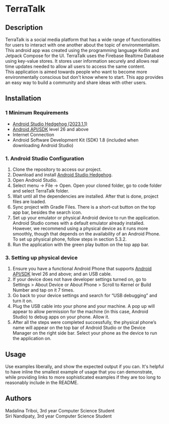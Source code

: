 # TerraTalk


## Description
TerraTalk is a social media platform that has a wide range of functionalities for users to interact with one another about the topic of environmentalism. This android app was created using the programming language Kotlin and Jetpack Compose for the UI. TerraTalk uses the Firebase Realtime Database using key-value stores. It stores user information securely and allows real time updates needed to allow all users to access the same content. 
<br>
This application is aimed towards people who want to become more environmentally conscious but don't know where to start. This app provides an easy way to build a community and share ideas with other users. 

## Installation

### 1 Minimum Requirements 
- [Android Studio Hedgehog (2023.1.1)](https://developer.android.com/studio)
- [Android API/SDK](https://apilevels.com/) level 26 and above
- Internet Connection
- Android Software Development Kit (SDK) 1.8 (included when downloading Android Studio)

### 1. Android Studio Configuration
1. Clone the repository to access our project.
2. Download and install [Android Studio Hedgehog](https://developer.android.com/studio).
3. Open Android Studio. 
4. Select menu -> File -> Open. Open your cloned folder, go to code folder and select TerraTalk folder.
4. Wait until all the dependencies are installed. After that is done, project files are loaded.
5. Sync project with Gradle Files. There is a short-cut button on the top app bar, besides the search icon.
6. Set up your emulator or physical Android device to run the application. Android Studio comes with a default emulator already installed. However, we recommend using a physical device as it runs more smoothly, though that depends on the availability of an Android Phone. To set up physical phone, follow steps in section 5.3.2.
7. Run the application with the green play button on the top app bar.

### 3. Setting up physical device
1. Ensure you have a functional Android Phone that supports [Android API/SDK](https://apilevels.com/) level 26 and above; and an USB cable.
2. If your device does not have developer settings turned on, go to Settings > About Device or About Phone > Scroll to Kernel or Build Number and tap on it 7 times.
3. Go back to your device settings and search for “USB debugging” and turn it on.
5. Plug the USB cable into your phone and your machine. A pop up will appear to allow permission for the machine (in this case, Android Studio) to debug apps on your phone. Allow it.
6. After all the steps were completed successfully, the physical phone’s name will appear on the top bar of Android Studio or the Device Manager on the right side bar. Select your phone as the device to run the application on.

## Usage
Use examples liberally, and show the expected output if you can. It's helpful to have inline the smallest example of usage that you can demonstrate, while providing links to more sophisticated examples if they are too long to reasonably include in the README.

## Authors
Madalina Triboi, 3rd year Computer Science Student 
<br>
Siri Nandipaty, 3rd year Computer Science Student